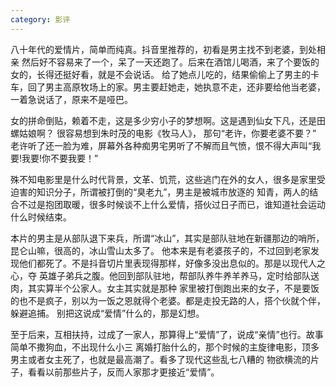 ```yaml
---
category: 影评
---
```

八十年代的爱情片，简单而纯真。抖音里推荐的，初看是男主找不到老婆，到处相亲
然后好不容易来了一个，呆了一天还跑了。后来在酒馆儿喝酒，来了个要饭的女的，长得还挺好看，就是不会说话。
给了她点儿吃的，结果偷偷上了男主的卡车，回了男主高原牧场上的家。男主要赶她走，她执意不走，还非要给他当老婆，
一着急说话了，原来不是哑巴。

女的拼命倒贴，赖着不走，这是多少穷小子的梦想啊。这是遇到仙女下凡，还是田螺姑娘啊？ 很容易想到朱时茂的电影《牧马人》，
那句“老许，你要老婆不要？” 老许听了还一脸为难，屏幕外各种痴男宅男听了不解而且气愤，恨不得大声叫“我要!我要!你不要我要！”

殊不知电影里是什么时代背景，文革、饥荒，这些逃门在外的女人，很多是家里受迫害的知识分子，所谓被打倒的“臭老九”，男主是被城市放逐的
知青，两人的结合不过是抱团取暖，很多时候谈不上什么爱情，搭伙过日子而已，谁知道社会运动什么时候结束。

本片的男主是从部队退下来兵，所谓“冰山”，其实是部队驻地在新疆那边的哨所，昆仑山嘛，很高的，冰山雪山太多了。
他本来是有老婆孩子的，不过回到老家发现他们都死了。不是抖音切片里表现得那样，好像多没出息似的。那是以现代人之心，夺
英雄子弟兵之腹。他回到部队驻地，帮部队养牛养羊养马，定时给部队送肉，其实算半个公家人。女主其实就是那种
家里被打倒跑出来的女子，不是要饭的也不是疯子，别以为一饭之恩就得个老婆。都是走投无路的人，搭个伙就个伴，躲避追捕。
别把这说成“爱情”什么的，那是幻想。

至于后来，互相扶持，过成了一家人，那算得上“爱情”了，说成“亲情”也行。故事简单不撒狗血，不出现什么小三
离婚打胎什么的，那个时候的主旋律电影，顶多男主或者女主死了，也就是最高潮了。看多了现代这些乱七八糟的
物欲横流的片子，看看以前那些片子，反而人家那才更接近“爱情”。
